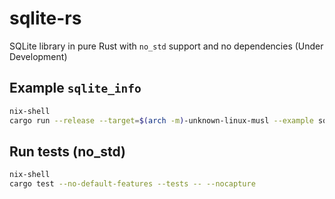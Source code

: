 # sqlite-rs
SQLite library in pure Rust with `no_std` support and no dependencies (Under Development)


## Example `sqlite_info`
```sh
nix-shell
cargo run --release --target=$(arch -m)-unknown-linux-musl --example sqlite_info
```



## Run tests (no_std)

```sh
nix-shell
cargo test --no-default-features --tests -- --nocapture
```